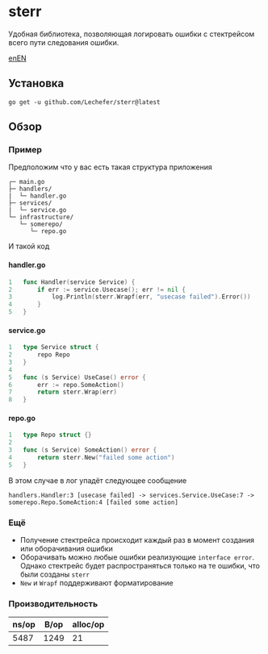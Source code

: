 # sterr
Удобная библиотека, позволяющая логировать ошибки с стектрейсом всего пути следования ошибки.

[enEN](README_EN.md)

## Установка
`go get -u github.com/Lechefer/sterr@latest`

## Обзор
### Пример
Предположим что у вас есть такая структура приложения
```
┌─ main.go
├─ handlers/ 
|  └─ handler.go
├─ services/ 
|  └─ service.go
└─ infrastructure/ 
   └─ somerepo/
      └─ repo.go
```

И такой код

#### handler.go
```go
1   func Handler(service Service) {
2       if err := service.Usecase(); err != nil {
3           log.Println(sterr.Wrapf(err, "usecase failed").Error())
4       }
5   }
```
#### service.go
```go
1   type Service struct {
2       repo Repo
3   }
4   
5   func (s Service) UseCase() error {
6       err := repo.SomeAction()
7       return sterr.Wrap(err)
8   }
```
#### repo.go
```go
1   type Repo struct {}
2   
3   func (s Service) SomeAction() error {
4       return sterr.New("failed some action")
5   }
```

В этом случае в лог упадёт следующее сообщение

```handlers.Handler:3 [usecase failed] -> services.Service.UseCase:7 -> somerepo.Repo.SomeAction:4 [failed some action]```

### Ещё
- Получение стектрейса происходит каждый раз в момент создания или оборачивания ошибки
- Оборачивать можно любые ошибки реализующие ```interface error```. Однако стектрейс будет распространяться только на те ошибки, что были созданы ```sterr```
- ```New``` и ```Wrapf``` поддерживают форматирование

### Производительность
|  ns/op | B/op | alloc/op |
|--------|------|----------|
|  5487  | 1249 | 21       |
